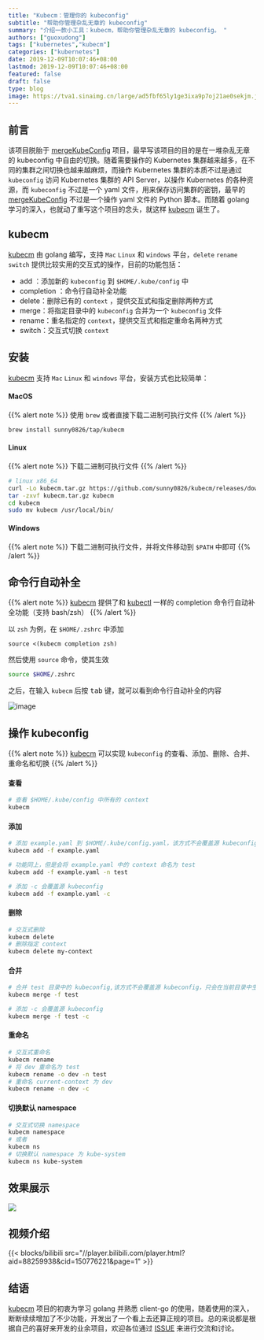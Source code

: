 ```yaml
---
title: "Kubecm：管理你的 kubeconfig"
subtitle: "帮助你管理杂乱无章的 kubeconfig"
summary: "介绍一款小工具：kubecm，帮助你管理杂乱无章的 kubeconfig。 "
authors: ["guoxudong"]
tags: ["kubernetes","kubecm"]
categories: ["kubernetes"]
date: 2019-12-09T10:07:46+08:00
lastmod: 2019-12-09T10:07:46+08:00
featured: false
draft: false
type: blog
image: https://tva1.sinaimg.cn/large/ad5fbf65ly1ge3ixa9p7oj21ae0sekjm.jpg
---
```

## 前言

该项目脱胎于 [mergeKubeConfig](https://github.com/sunny0826/mergeKubeConfig) 项目，最早写该项目的目的是在一堆杂乱无章的 kubeconfig 中自由的切换。随着需要操作的 Kubernetes 集群越来越多，在不同的集群之间切换也越来越麻烦，而操作 Kubernetes 集群的本质不过是通过 `kubeconfig` 访问 Kubernetes 集群的 API Server，以操作 Kubernetes 的各种资源，而 `kubeconfig` 不过是一个 yaml 文件，用来保存访问集群的密钥，最早的 [mergeKubeConfig](https://github.com/sunny0826/mergeKubeConfig) 不过是一个操作 yaml 文件的 Python 脚本。而随着 golang 学习的深入，也就动了重写这个项目的念头，就这样 [kubecm](https://github.com/sunny0826/kubecm) 诞生了。

## kubecm

[kubecm](https://github.com/sunny0826/kubecm) 由 golang 编写，支持 `Mac` `Linux` 和 `windows` 平台，`delete` `rename` `switch` 提供比较实用的交互式的操作，目前的功能包括：

- add ：添加新的 `kubeconfig` 到 `$HOME/.kube/config` 中
- completion ：命令行自动补全功能
- delete：删除已有的 `context` ，提供交互式和指定删除两种方式
- merge：将指定目录中的 `kubeconfig` 合并为一个 `kubeconfig` 文件
- rename：重名指定的 `context`，提供交互式和指定重命名两种方式
- switch：交互式切换 `context`

## 安装

[kubecm](https://github.com/sunny0826/kubecm) 支持 `Mac` `Linux` 和 `windows` 平台，安装方式也比较简单：

#### MacOS

{{% alert note %}}
使用 `brew` 或者直接下载二进制可执行文件
{{% /alert %}}

```bash
brew install sunny0826/tap/kubecm
```

#### Linux

{{% alert note %}}
下载二进制可执行文件
{{% /alert %}}

```bash
# linux x86_64
curl -Lo kubecm.tar.gz https://github.com/sunny0826/kubecm/releases/download/v${VERSION}/kubecm_${VERSION}_Linux_x86_64.tar.gz
tar -zxvf kubecm.tar.gz kubecm
cd kubecm
sudo mv kubecm /usr/local/bin/
```

#### Windows

{{% alert note %}}
下载二进制可执行文件，并将文件移动到 `$PATH` 中即可
{{% /alert %}}

## 命令行自动补全

{{% alert note %}}
[kubecm](https://github.com/sunny0826/kubecm) 提供了和 [kubectl](https://github.com/kubernetes/kubectl) 一样的 completion 命令行自动补全功能（支持 bash/zsh）
{{% /alert %}}

以 `zsh` 为例，在 `$HOME/.zshrc` 中添加

```vim
source <(kubecm completion zsh)
```

然后使用 `source` 命令，使其生效

```zsh
source $HOME/.zshrc
```

之后，在输入 `kubecm` 后按 <kbd>tab</kbd> 键，就可以看到命令行自动补全的内容

![image](https://tva2.sinaimg.cn/large/ad5fbf65gy1g9qa0yy3bvj21co0f2hdt.jpg)

## 操作 kubeconfig

{{% alert note %}}
[kubecm](https://github.com/sunny0826/kubecm) 可以实现 `kubeconfig` 的查看、添加、删除、合并、重命名和切换
{{% /alert %}}

#### 查看

```bash
# 查看 $HOME/.kube/config 中所有的 context
kubecm
```

#### 添加

```bash
# 添加 example.yaml 到 $HOME/.kube/config.yaml，该方式不会覆盖源 kubeconfig，只会在当前目录中生成一个 config.yaml 文件
kubecm add -f example.yaml

# 功能同上，但是会将 example.yaml 中的 context 命名为 test
kubecm add -f example.yaml -n test

# 添加 -c 会覆盖源 kubeconfig
kubecm add -f example.yaml -c
```

#### 删除

```bash
# 交互式删除
kubecm delete
# 删除指定 context
kubecm delete my-context
```

#### 合并

```bash
# 合并 test 目录中的 kubeconfig,该方式不会覆盖源 kubeconfig，只会在当前目录中生成一个 config.yaml 文件
kubecm merge -f test 

# 添加 -c 会覆盖源 kubeconfig
kubecm merge -f test -c
```

#### 重命名

```bash
# 交互式重命名
kubecm rename
# 将 dev 重命名为 test
kubecm rename -o dev -n test
# 重命名 current-context 为 dev
kubecm rename -n dev -c
```

#### 切换默认 namespace

```bash
# 交互式切换 namespace
kubecm namespace
# 或者
kubecm ns
# 切换默认 namespace 为 kube-system
kubecm ns kube-system
```

## 效果展示

![](Interaction.gif)

## 视频介绍

{{< blocks/bilibili src="//player.bilibili.com/player.html?aid=88259938&cid=150776221&page=1" >}}

## 结语

[kubecm](https://github.com/sunny0826/kubecm) 项目的初衷为学习 golang 并熟悉 client-go 的使用，随着使用的深入，断断续续增加了不少功能，开发出了一个看上去还算正规的项目。总的来说都是根据自己的喜好来开发的业余项目，欢迎各位通过 [ISSUE](https://github.com/sunny0826/kubecm/issues/new) 来进行交流和讨论。
